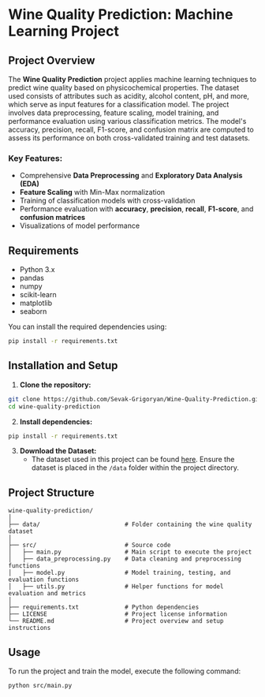 # Wine Quality Prediction: Machine Learning Project

## Project Overview

The **Wine Quality Prediction** project applies machine learning techniques to predict wine quality based on physicochemical properties. The dataset used consists of attributes such as acidity, alcohol content, pH, and more, which serve as input features for a classification model. The project involves data preprocessing, feature scaling, model training, and performance evaluation using various classification metrics. The model's accuracy, precision, recall, F1-score, and confusion matrix are computed to assess its performance on both cross-validated training and test datasets.

### Key Features:
- Comprehensive **Data Preprocessing** and **Exploratory Data Analysis (EDA)**
- **Feature Scaling** with Min-Max normalization
- Training of classification models with cross-validation
- Performance evaluation with **accuracy**, **precision**, **recall**, **F1-score**, and **confusion matrices**
- Visualizations of model performance

## Requirements

- Python 3.x
- pandas
- numpy
- scikit-learn
- matplotlib
- seaborn

You can install the required dependencies using:

```bash
pip install -r requirements.txt
```


## Installation and Setup

1. **Clone the repository:**

```bash
git clone https://github.com/Sevak-Grigoryan/Wine-Quality-Prediction.git
cd wine-quality-prediction
```

2. **Install dependencies:**

```bash
pip install -r requirements.txt
```

3. **Download the Dataset:**
   - The dataset used in this project can be found [here](https://archive.ics.uci.edu/ml/datasets/Wine+Quality). Ensure the dataset is placed in the `/data` folder within the project directory.

## Project Structure

```
wine-quality-prediction/
│
├── data/                        # Folder containing the wine quality dataset
│
├── src/                         # Source code
│   ├── main.py                  # Main script to execute the project
│   ├── data_preprocessing.py    # Data cleaning and preprocessing functions
│   ├── model.py                 # Model training, testing, and evaluation functions
│   ├── utils.py                 # Helper functions for model evaluation and metrics
│
├── requirements.txt             # Python dependencies
├── LICENSE                      # Project license information
└── README.md                    # Project overview and setup instructions
```

## Usage

To run the project and train the model, execute the following command:

```bash
python src/main.py
```
